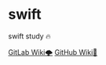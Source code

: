 # swift
swift study 🔥

[GitLab Wiki🌩](http://devyhan93.ddns.net:30000/Wiki/swift/wikis/Swift_Language)
[GitHub Wiki🌈](https://github.com/devyhan93/swift/wiki)
